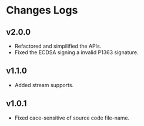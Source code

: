 # Changes Logs

## v2.0.0

- Refactored and simpilified the APIs.
- Fixed the ECDSA signing a invalid P1363 signature.

## v1.1.0

- Added stream supports.

## v1.0.1

- Fixed cace-sensitive of source code file-name.
